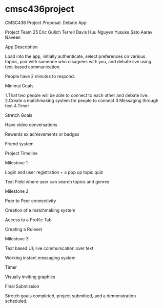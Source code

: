 # cmsc436project

CMSC436 Project Proposal: Debate App

Project Team 25
Eric Gulich
Terrell Davis
Huu Nguyen
Yusuke Sato
Aarav Naveen

App Description

Load into the app, initially authenticate, select preferences on various topics, pair with someone who disagrees with you, and debate live using text-based communication.

People have 2 minutes to respond.

Minimal Goals

1.That two people will be able to connect to each other and debate live.
2.Create a matchmaking system for people to connect
3.Messaging through text 
4.Timer


Stretch Goals

Have video conversations

Rewards ex:achievements or badges 

Friend system

Project Timeline

Milestone 1

Login and user registration + a pop up topic quiz

Text Field where user can search topics and genres

Milestone 2

Peer to Peer connectivity

Creation of a matchmaking system

Access to a Profile Tab

Creating a Ruleset


Milestone 3
 
Text based UI; live communication over text

Working instant messaging system

Timer

Visually inviting graphics


Final Submission

Stretch goals completed, project submitted, and a demonstration scheduled.

